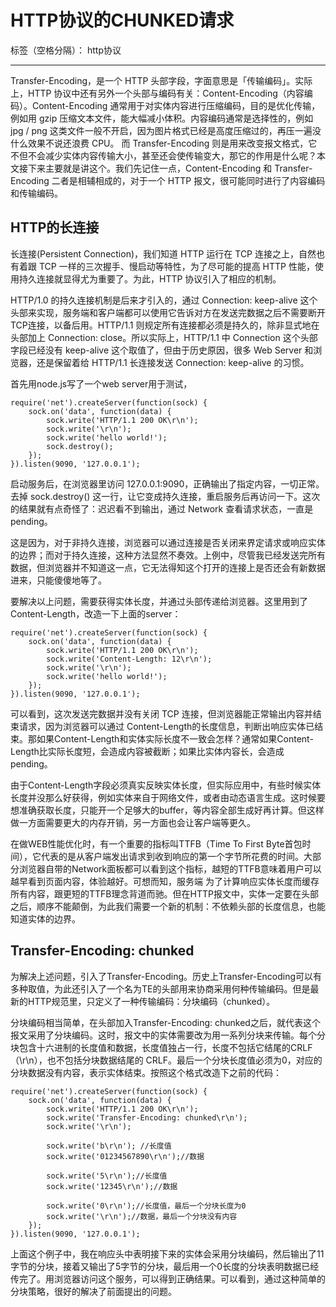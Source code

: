 ﻿# HTTP协议的CHUNKED请求

标签（空格分隔）： http协议

---

Transfer-Encoding，是一个 HTTP 头部字段，字面意思是「传输编码」。实际上，HTTP 协议中还有另外一个头部与编码有关：Content-Encoding（内容编码）。Content-Encoding 通常用于对实体内容进行压缩编码，目的是优化传输，例如用 gzip 压缩文本文件，能大幅减小体积。内容编码通常是选择性的，例如 jpg / png 这类文件一般不开启，因为图片格式已经是高度压缩过的，再压一遍没什么效果不说还浪费 CPU。
而 Transfer-Encoding 则是用来改变报文格式，它不但不会减少实体内容传输大小，甚至还会使传输变大，那它的作用是什么呢？本文接下来主要就是讲这个。我们先记住一点，Content-Encoding 和 Transfer-Encoding 二者是相辅相成的，对于一个 HTTP 报文，很可能同时进行了内容编码和传输编码。
## HTTP的长连接
长连接(Persistent Connection)，我们知道 HTTP 运行在 TCP 连接之上，自然也有着跟 TCP 一样的三次握手、慢启动等特性，为了尽可能的提高 HTTP 性能，使用持久连接就显得尤为重要了。为此，HTTP 协议引入了相应的机制。

HTTP/1.0 的持久连接机制是后来才引入的，通过 Connection: keep-alive 这个头部来实现，服务端和客户端都可以使用它告诉对方在发送完数据之后不需要断开 TCP连接，以备后用。HTTP/1.1 则规定所有连接都必须是持久的，除非显式地在头部加上 Connection: close。所以实际上，HTTP/1.1 中 Connection 这个头部字段已经没有 keep-alive 这个取值了，但由于历史原因，很多 Web Server 和浏览器，还是保留着给 HTTP/1.1 长连接发送 Connection: keep-alive 的习惯。

首先用node.js写了一个web server用于测试，
```
require('net').createServer(function(sock) {
    sock.on('data', function(data) {
        sock.write('HTTP/1.1 200 OK\r\n');
        sock.write('\r\n');
        sock.write('hello world!');
        sock.destroy();
    });
}).listen(9090, '127.0.0.1');
```
启动服务后，在浏览器里访问 127.0.0.1:9090，正确输出了指定内容，一切正常。去掉 sock.destroy() 这一行，让它变成持久连接，重启服务后再访问一下。这次的结果就有点奇怪了：迟迟看不到输出，通过 Network 查看请求状态，一直是 pending。

这是因为，对于非持久连接，浏览器可以通过连接是否关闭来界定请求或响应实体的边界；而对于持久连接，这种方法显然不奏效。上例中，尽管我已经发送完所有数据，但浏览器并不知道这一点，它无法得知这个打开的连接上是否还会有新数据进来，只能傻傻地等了。

要解决以上问题，需要获得实体长度，并通过头部传递给浏览器。这里用到了Content-Length，改造一下上面的server：
```
require('net').createServer(function(sock) {
    sock.on('data', function(data) {
        sock.write('HTTP/1.1 200 OK\r\n');
        sock.write('Content-Length: 12\r\n');
        sock.write('\r\n');
        sock.write('hello world!');
    });
}).listen(9090, '127.0.0.1');
```
可以看到，这次发送完数据并没有关闭 TCP 连接，但浏览器能正常输出内容并结束请求，因为浏览器可以通过 Content-Length的长度信息，判断出响应实体已结束。那如果Content-Length和实体实际长度不一致会怎样？通常如果Content-Length比实际长度短，会造成内容被截断；如果比实体内容长，会造成pending。

由于Content-Length字段必须真实反映实体长度，但实际应用中，有些时候实体长度并没那么好获得，例如实体来自于网络文件，或者由动态语言生成。这时候要想准确获取长度，只能开一个足够大的buffer，等内容全部生成好再计算。但这样做一方面需要更大的内存开销，另一方面也会让客户端等更久。

在做WEB性能优化时，有一个重要的指标叫TTFB（Time To First Byte首包时间），它代表的是从客户端发出请求到收到响应的第一个字节所花费的时间。大部分浏览器自带的Network面板都可以看到这个指标，越短的TTFB意味着用户可以越早看到页面内容，体验越好。可想而知，服务端
为了计算响应实体长度而缓存所有内容，跟更短的TTFB理念背道而驰。但在HTTP报文中，实体一定要在头部之后，顺序不能颠倒，为此我们需要一个新的机制：不依赖头部的长度信息，也能知道实体的边界。

## Transfer-Encoding: chunked
为解决上述问题，引入了Transfer-Encoding。历史上Transfer-Encoding可以有多种取值，为此还引入了一个名为TE的头部用来协商采用何种传输编码。但是最新的HTTP规范里，只定义了一种传输编码：分块编码（chunked）。

分块编码相当简单，在头部加入Transfer-Encoding: chunked之后，就代表这个报文采用了分块编码。这时，报文中的实体需要改为用一系列分块来传输。每个分块包含十六进制的长度值和数据，长度值独占一行，长度不包括它结尾的CRLF（\r\n），也不包括分块数据结尾的 CRLF。最后一个分块长度值必须为0，对应的分块数据没有内容，表示实体结束。按照这个格式改造下之前的代码：
```
require('net').createServer(function(sock) {
    sock.on('data', function(data) {
        sock.write('HTTP/1.1 200 OK\r\n');
        sock.write('Transfer-Encoding: chunked\r\n');
        sock.write('\r\n');

        sock.write('b\r\n'); //长度值
        sock.write('01234567890\r\n');//数据

        sock.write('5\r\n');//长度值
        sock.write('12345\r\n');//数据

        sock.write('0\r\n');//长度值，最后一个分块长度为0
        sock.write('\r\n');//数据，最后一个分块没有内容
    });
}).listen(9090, '127.0.0.1');
```

上面这个例子中，我在响应头中表明接下来的实体会采用分块编码，然后输出了11字节的分块，接着又输出了5字节的分块，最后用一个0长度的分块表明数据已经传完了。用浏览器访问这个服务，可以得到正确结果。可以看到，通过这种简单的分块策略，很好的解决了前面提出的问题。



